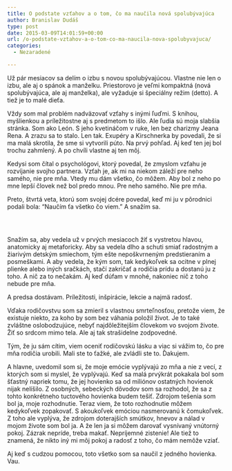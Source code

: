 ```yaml
---
title: O podstate vzťahov a o tom, čo ma naučila nová spolubývajúca
author: Branislav Dudáš
type: post
date: 2015-03-09T14:01:59+00:00
url: /o-podstate-vztahov-a-o-tom-co-ma-naucila-nova-spolubyvajuca/
categories:
  - Nezaradené

---
```

Už pár mesiacov sa delím o izbu s novou spolubývajúcou. Vlastne nie len o izbu, ale aj o spánok a manželku. Priestorovo je veľmi kompaktná (nová spolubývajúca, ale aj manželka), ale vyžaduje si špeciálny režim (detto). A tiež je to malé dieťa.<!--more-->

Vždy som mal problém nadväzovať vzťahy s inými ľuďmi. S knihou, myšlienkou a príležitostne aj s predmetom to išlo. Ale ľudia sú moja slabšia stránka. Som ako León. S jeho kvetináčom v ruke, len bez charizmy Jeana Rena. A zrazu sa to stalo. Len tak. Exupéry a Kirschnerka by povedali, že si ma malá skrotila, že sme si vytvorili púto. Na prvý pohľad. Aj keď ten jej bol trochu zahmlený. A po chvíli vlastne aj ten môj.

Kedysi som čítal o psychológovi, ktorý povedal, že zmyslom vzťahu je rozvíjanie svojho partnera. Vzťah je, ak mi na niekom záleží pre neho samého, nie pre mňa. Vtedy mu dám všetko, čo môžem. Aby bol z neho po mne lepší človek než bol predo mnou. Pre neho samého. Nie pre mňa.

Preto, štvrtá veta, ktorú som svojej dcére povedal, keď mi ju v pôrodnici podali bola: “Naučím ťa všetko čo viem.” A snažím sa.

<img class=" alignleft" src="https://i1.wp.com/www.hdwallpapers-3d.com/wp-content/uploads/2014/07/father-daughter-quotes-hd-wallpaper-5.jpg?resize=640%2C429" alt="" data-recalc-dims="1" />

&nbsp;

Snažím sa, aby vedela už v prvých mesiacoch žiť s vystretou hlavou, anatomicky aj metaforicky. Aby sa vedela dlho a schuti smiať radostným a žiarivým detským smiechom, tým ešte nepoškvrneným predstieraním a posmeškami. A aby vedela, že kým som, tak kedykoľvek sa ocitne v plnej plienke alebo iných sračkách, stačí zakričať a rodičia prídu a dostanú ju z toho. A nič za to nečakám. Aj keď dúfam v mnohé, nakoniec nič z toho nebude pre mňa.

A predsa dostávam. Príležitosti, inšpirácie, lekcie a najmä radosť.

Vďaka rodičovstvu som sa zmieril s vlastnou smrteľnosťou, pretože viem, že existuje niekto, za koho by som bez váhania položil život. Je to také zvláštne oslobodzujúce, nebyť najdôležitejším človekom vo svojom živote. Žiť so srdcom mimo tela. Ale aj tak strašidelne zodpovedné.

Tým, že ju sám cítim, viem oceniť rodičovskú lásku a viac si vážim to, čo pre mňa rodičia urobili. Mali ste to ťažké, ale zvládli ste to. Ďakujem.

A hlavne, uvedomil som si, že moje emócie vyplývajú zo mňa a nie z vecí, z ktorých som si myslel, že vyplývajú. Keď sa malá prvýkrát pokakala bol som šťastný napriek tomu, že jej hovienko sa od miliónov ostatných hovienok nijak nelíšilo. Z osobných, sebeckých dôvodov som sa rozhodol, že sa z tohto konkrétneho tuctového hovienka budem tešiť. Zdrojom tešenia som bol ja, moje rozhodnutie. Teraz viem, že toto rozhodnutie môžem kedykoľvek zopakovať. S akoukoľvek emóciou nasmerovanú k čomukoľvek. Z toho ale vyplýva, že zdrojom doterajších smútkov, hnevov a nálad v mojom živote som bol ja. A že len ja si môžem darovať vysnívaný vnútorný pokoj. Zázrak nepríde, treba makať. Nepríjemné zistenie! Ale tiež to znamená, že nikto iný mi môj pokoj a radosť z toho, čo mám nemôže vziať.

Aj keď s cudzou pomocou, toto všetko som sa naučil z jedného hovienka. Vau.